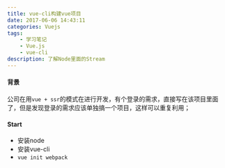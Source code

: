 ```yaml
---
title: vue-cli构建vue项目
date: 2017-06-06 14:43:11
categories: Vuejs
tags:
    - 学习笔记
    - Vue.js
    - vue-cli
description: 了解Node里面的Stream
---
```


#### 背景
公司在用`vue + ssr`的模式在进行开发，有个登录的需求，直接写在该项目里面了，但是发现登录的需求应该单独搞一个项目，这样可以重复利用；<!--more-->

#### Start
- 安装node
- 安装vue-cli
- `vue init webpack`
